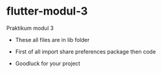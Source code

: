 # flutter-modul-3
Praktikum modul 3

- These all files are in lib folder

- First of all import share preferences package then code


- Goodluck for your project
